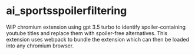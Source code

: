 # ai_sportsspoilerfiltering

WIP chromium extension using gpt 3.5 turbo to identify spoiler-containing youtube titles and replace them with spoiler-free alternatives.
This extension uses webpack to bundle the extension which can then be loaded into any chromium browser.
